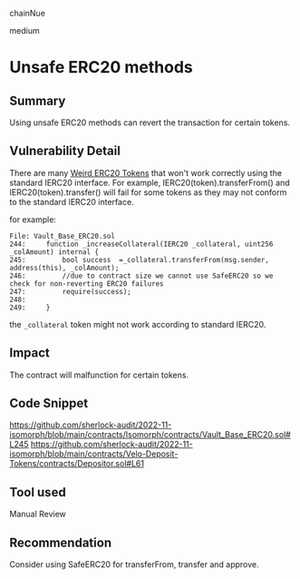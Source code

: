 chainNue

medium

# Unsafe ERC20 methods

## Summary
Using unsafe ERC20 methods can revert the transaction for certain tokens.

## Vulnerability Detail

There are many [Weird ERC20 Tokens](https://www.hacknote.co/17c261f7d8fWbdml/doc/182a568ab5cUOpDM) that won't work correctly using the standard IERC20 interface. For example, IERC20(token).transferFrom() and IERC20(token).transfer() will fail for some tokens as they may not conform to the standard IERC20 interface.

for example:
```solidity
File: Vault_Base_ERC20.sol
244:     function _increaseCollateral(IERC20 _collateral, uint256 _colAmount) internal {
245:         bool success  =_collateral.transferFrom(msg.sender, address(this), _colAmount);
246:         //due to contract size we cannot use SafeERC20 so we check for non-reverting ERC20 failures
247:         require(success);
248:         
249:     }
```

the `_collateral` token might not work according to standard IERC20.

## Impact

The contract will malfunction for certain tokens.

## Code Snippet

https://github.com/sherlock-audit/2022-11-isomorph/blob/main/contracts/Isomorph/contracts/Vault_Base_ERC20.sol#L245
https://github.com/sherlock-audit/2022-11-isomorph/blob/main/contracts/Velo-Deposit-Tokens/contracts/Depositor.sol#L61
## Tool used

Manual Review

## Recommendation

Consider using SafeERC20 for transferFrom, transfer and approve.